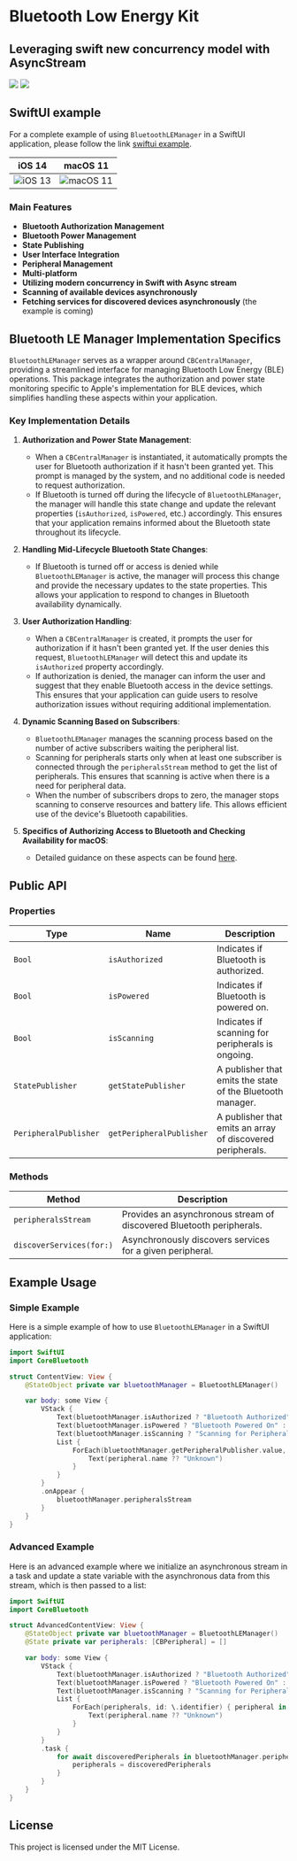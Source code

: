 # Bluetooth Low Energy Kit 
## Leveraging swift new concurrency model with AsyncStream

[![](https://img.shields.io/endpoint?url=https%3A%2F%2Fswiftpackageindex.com%2Fapi%2Fpackages%2FThe-Igor%2Fbluetooth-law-energy-swift%2Fbadge%3Ftype%3Dswift-versions)](https://swiftpackageindex.com/The-Igor/bluetooth-law-energy-swift) [![](https://img.shields.io/endpoint?url=https%3A%2F%2Fswiftpackageindex.com%2Fapi%2Fpackages%2FThe-Igor%2Fbluetooth-law-energy-swift%2Fbadge%3Ftype%3Dplatforms)](https://swiftpackageindex.com/The-Igor/bluetooth-law-energy-swift)

## SwiftUI example

For a complete example of using `BluetoothLEManager` in a SwiftUI application, please follow the link [swiftui example](https://github.com/The-Igor/bluetooth-law-energy_example).

| iOS 14 | macOS 11 |
|:-------:|:-------:|
| ![iOS 13](https://github.com/The-Igor/bluetooth-law-energy-swift/blob/main/img/ble_manager.jpeg) | ![macOS 11](https://github.com/The-Igor/bluetooth-law-energy-swift/blob/main/img/bluetoth_le.gif) |

### Main Features
- **Bluetooth Authorization Management**
- **Bluetooth Power Management**
- **State Publishing**
- **User Interface Integration**
- **Peripheral Management**
- **Multi-platform**
- **Utilizing modern concurrency in Swift with Async stream**
- **Scanning of available devices asynchronously**
- **Fetching services for discovered devices asynchronously** (the example is coming)

## Bluetooth LE Manager Implementation Specifics

`BluetoothLEManager` serves as a wrapper around `CBCentralManager`, providing a streamlined interface for managing Bluetooth Low Energy (BLE) operations. This package integrates the authorization and power state monitoring specific to Apple's implementation for BLE devices, which simplifies handling these aspects within your application.

### Key Implementation Details

1. **Authorization and Power State Management**:
   - When a `CBCentralManager` is instantiated, it automatically prompts the user for Bluetooth authorization if it hasn't been granted yet. This prompt is managed by the system, and no additional code is needed to request authorization.
   - If Bluetooth is turned off during the lifecycle of `BluetoothLEManager`, the manager will handle this state change and update the relevant properties (`isAuthorized`, `isPowered`, etc.) accordingly. This ensures that your application remains informed about the Bluetooth state throughout its lifecycle.

2. **Handling Mid-Lifecycle Bluetooth State Changes**:
   - If Bluetooth is turned off or access is denied while `BluetoothLEManager` is active, the manager will process this change and provide the necessary updates to the state properties. This allows your application to respond to changes in Bluetooth availability dynamically.

3. **User Authorization Handling**:
   - When a `CBCentralManager` is created, it prompts the user for authorization if it hasn't been granted yet. If the user denies this request, `BluetoothLEManager` will detect this and update its `isAuthorized` property accordingly.
   - If authorization is denied, the manager can inform the user and suggest that they enable Bluetooth access in the device settings. This ensures that your application can guide users to resolve authorization issues without requiring additional implementation.

4. **Dynamic Scanning Based on Subscribers**:
   - `BluetoothLEManager` manages the scanning process based on the number of active subscribers waiting the peripheral list.
   - Scanning for peripherals starts only when at least one subscriber is connected through the `peripheralsStream` method to get the list of peripherals. This ensures that scanning is active when there is a need for peripheral data.
   - When the number of subscribers drops to zero, the manager stops scanning to conserve resources and battery life. This allows efficient use of the device's Bluetooth capabilities.
5. **Specifics of Authorizing Access to Bluetooth and Checking Availability for macOS**:
   - Detailed guidance on these aspects can be found [here](https://github.com/The-Igor/bluetooth-law-energy_example).
   
## Public API

### Properties

| Type      | Name                   | Description                                          |
|-----------|------------------------|------------------------------------------------------|
| `Bool`    | `isAuthorized`         | Indicates if Bluetooth is authorized.                |
| `Bool`    | `isPowered`            | Indicates if Bluetooth is powered on.                |
| `Bool`    | `isScanning`           | Indicates if scanning for peripherals is ongoing.    |
| `StatePublisher` | `getStatePublisher`    | A publisher that emits the state of the Bluetooth manager. |
| `PeripheralPublisher` | `getPeripheralPublisher` | A publisher that emits an array of discovered peripherals. |

### Methods

| Method                             | Description                                                                         |
|------------------------------------|-------------------------------------------------------------------------------------|
| `peripheralsStream`                | Provides an asynchronous stream of discovered Bluetooth peripherals.                |
| `discoverServices(for:)`           | Asynchronously discovers services for a given peripheral.                           |

## Example Usage

### Simple Example

Here is a simple example of how to use `BluetoothLEManager` in a SwiftUI application:

```swift
import SwiftUI
import CoreBluetooth

struct ContentView: View {
    @StateObject private var bluetoothManager = BluetoothLEManager()

    var body: some View {
        VStack {
            Text(bluetoothManager.isAuthorized ? "Bluetooth Authorized" : "Bluetooth Not Authorized")
            Text(bluetoothManager.isPowered ? "Bluetooth Powered On" : "Bluetooth Powered Off")
            Text(bluetoothManager.isScanning ? "Scanning for Peripherals" : "Not Scanning")
            List {
                ForEach(bluetoothManager.getPeripheralPublisher.value, id: \.identifier) { peripheral in
                    Text(peripheral.name ?? "Unknown")
                }
            }
        }
        .onAppear {
            bluetoothManager.peripheralsStream
        }
    }
}
```

### Advanced Example

Here is an advanced example where we initialize an asynchronous stream in a task and update a state variable with the asynchronous data from this stream, which is then passed to a list:

```swift
import SwiftUI
import CoreBluetooth

struct AdvancedContentView: View {
    @StateObject private var bluetoothManager = BluetoothLEManager()
    @State private var peripherals: [CBPeripheral] = []

    var body: some View {
        VStack {
            Text(bluetoothManager.isAuthorized ? "Bluetooth Authorized" : "Bluetooth Not Authorized")
            Text(bluetoothManager.isPowered ? "Bluetooth Powered On" : "Bluetooth Powered Off")
            Text(bluetoothManager.isScanning ? "Scanning for Peripherals" : "Not Scanning")
            List {
                ForEach(peripherals, id: \.identifier) { peripheral in
                    Text(peripheral.name ?? "Unknown")
                }
            }
        }
        .task {
            for await discoveredPeripherals in bluetoothManager.peripheralsStream {
                peripherals = discoveredPeripherals
            }
        }
    }
}
```

## License

This project is licensed under the MIT License.
